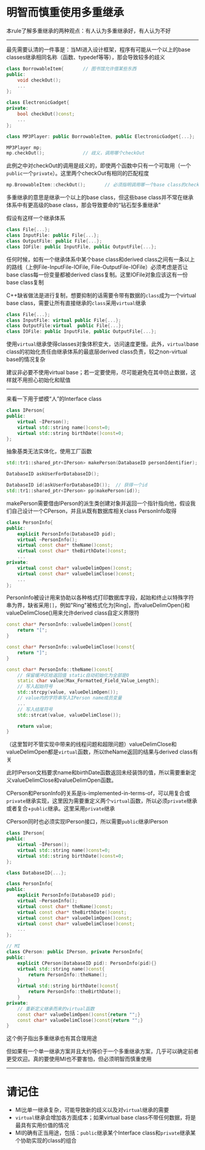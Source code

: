 # 明智而慎重使用多重继承

本rule了解多重继承的两种观点：有人认为多重继承好，有人认为不好

---

最先需要认清的一件事是：当MI进入设计框架，程序有可能从一个以上的base classes继承相同名称（函数、typedef等等），那会导致较多的歧义

```cpp
class BorrowableItem{       // 图书馆允许借某些东西
public:
    void checkOut();
    ...
};

class ElectronicGadget{
private:
    bool checkOut()const;
    ...
};

class MP3Player: public BorrowableItem, public ElectronicGadget{...};

MP3Player mp;
mp.checkOut();              // 歧义，调用哪个checkOut
```

此例之中对checkOut的调用是歧义的，即使两个函数中只有一个可取用（一个`public`一个`private`）。这里两个checkOut有相同的匹配程度

```cpp
mp.BroowableItem::checkOut();       // 必须指明调用哪一个base class的checkOut
```

多重继承的意思是继承一个以上的base class，但这些base class并不常在继承体系中有更高级的base class，那会导致要命的“钻石型多重继承”

假设有这样一个继承体系

```cpp
class File{...};
class InputFile: public File{...};
class OutputFile: public File{...};
class IOFile: public InputFile, public OutputFile{...};
```

任何时候，如有一个继承体系中某个base class和derived class之间有一条以上的路线（上例File-InputFile-IOFile, File-OutputFile-IOFile）必须考虑是否让base class每一份变量都被derived class复制。这里IOFile对象应该这有一份base class复制

C++缺省做法是进行复制，想要抑制的话需要令带有数据的`class`成为一个virtual base class，需要让所有直接继承的`class`采用`virtual`继承

```cpp
class File{...};
class InputFile: virtual public File{...};
class OutputFile:virtual  public File{...};
class IOFile: public InputFile, public OutputFile{...};
```

使用`virtual`继承使得classes对象体积变大，访问速度更慢。此外，`virtual`base class的初始化责任由继承体系的最底层derived class负责，较之non-virtual base的情况复杂

建议非必要不使用virtual base；若一定要使用，尽可能避免在其中防止数据，这样就不用担心初始化和赋值

---

来看一下用于塑模“人”的Interface class

```cpp
class IPerson{
public:
    virtual ~IPerson();
    virtual std::string name()const=0;
    virtual std::string birthDate()const=0;
};
```

抽象基类无法实体化，使用工厂函数

```cpp
std::tr1::shared_ptr<IPerson> makePerson(DatabaseID personIdentifier);

DatabaseID askUserForDatabaseID();

DatabaseID id(askUserForDatabaseID());  // 获得一个id
std::tr1::shared_ptr<IPerson> pp(makePerson(id));   
```

makePerson需要借由IPerson的派生类创建对象并返回一个指针指向他，假设我们自己设计一个CPerson，并且从既有数据库相关class PersonInfo取得

```cpp
class PersonInfo{
public:
    explicit PersonInfo(DatabaseID pid);
    virtual ~PersonInfo();
    virtual const char* theName()const;
    virtual const char* theBirthDate()const;
    ...
private:
    virtual const char* valueDelimOpen()const;
    virtual const char* valueDelimClose()const;
    ...
};
```

PersonInfo被设计用来协助以各种格式打印数据库字段，起始和终止以特殊字符串为界，缺省采用`[]`，例如"Ring"被格式化为[Ring]，而valueDelimOpen()和valueDelimClose()用来允许derived class自定义界限符

```cpp
const char* PersonInfo::valueDelimOpen()const{
    return "[";
}

const char* PersonInfo::valueDelimClose()const{
    return "]";
}

const char* PersonInfo::theName()const{
    // 保留缓冲区给返回值 static自动初始化为全部是0
    static char value[Max_Formatted_Field_Value_Length];
    // 写入起始符号
    std::strcpy(value, valueDelimOpen());
    // value内的字符串写入IPerson name成员变量
    ...
    // 写入结尾符号
    std::strcat(value, valueDelimClose());

    return value;
}
```

（这里暂时不管实现中带来的线程问题和超限问题）valueDelimClose和valueDelimOpen都是`virtual`函数，所以theName返回的结果与derived class有关

此时IPerson文档要求name和birthDate函数返回未经装饰的值，所以需要重新定义valueDelimClose和valueDelimOpen函数。

CPerson和PersonInfo的关系是is-implemented-in-terms-of，可以用复合或`private`继承实现，这里因为需要重定义两个`virtual`函数，所以必须`private`继承或者复合+`public`继承。这里采用`private`继承

CPerson同时也必须实现IPerson接口，所以需要`public`继承IPerson

```cpp
class IPerson{
public:
    virtual ~IPerson();
    virtual std::string name()const=0;
    virtual std::string birthDate()const=0;
};

class DatabaseID{...};

class PersonInfo{
public:
    explicit PersonInfo(DatabaseID pid);
    virtual ~PersonInfo();
    virtual const char* theName()const;
    virtual const char* theBirthDate()const;
    virtual const char* valueDelimOpen()const;
    virtual const char* valueDelimClose()const;
    ...
};

// MI
class CPerson: public IPerson, private PersonInfo{
public:
    explicit CPerson(DatabaseID pid): PersonInfo(pid){}
    virtual std::string name()const{
        return PersonInfo::theName();
    }
    virtual std::string birthDate()const{
        return PersonInfo::theBirthDate();
    }
private:
    // 重新定义继承而来的virtual函数
    const char* valueDelimOpen()const{return "";}
    const char* valueDelimClose()const{return "";}
}
```

这个例子指出多重继承也有其合理用途

但如果有一个单一继承方案并且大约等价于一个多重继承方案，几乎可以确定前者更受欢迎。真的要使用MI也不要害怕，但必须明智而慎重使用

---

# 请记住

- MI比单一继承复杂，可能导致新的歧义以及对`virtual`继承的需要
- `virtual`继承会增加各方面成本；如果virtual base class不带任何数据，将是最具有实用价值的情况
- MI的确有正当用途，包括：`public`继承某个Interface class和`private`继承某个协助实现的class的组合